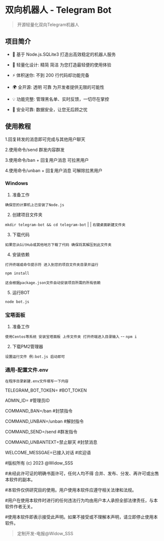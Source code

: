# 双向机器人 - Telegram Bot
>开源轻量化双向Telegram机器人

## 项目简介
- 📜 基于 Node.js.SQLite3 打造出高效稳定的机器人服务

- 🌠 轻量化设计: 精简 简洁 为您打造最轻便的使用体验

- ⚡ 体积迷你: 不到 200 行代码却功能完备

- 🌍 全开源: 透明 可靠 为开发者提供无限的可能性

- 💡 功能完整: 管理黑名单、实时反馈，一切尽在掌控

- 🔐 安全可靠: 数据安全，让您无后顾之忧

## 使用教程

1.回复转发的消息即可完成与其他用户聊天

2.使用命令/send 群发内容群发

3.使用命令/ban + 回复用户消息 可拉黑用户

4.使用命令/unban + 回复用户消息 可解除拉黑用户

### Windows
1. 准备工作

`确保您的计算机上已安装了Node.js`

2. 创建项目文件夹 

`mkdir telegram-bot && cd telegram-bot` |  | `右键桌面新建文件夹`

3. 下载代码

`如果您从GitHub或其他地方下载了代码 确保将其解压到此文件夹`

4. 安装依赖

`打开终端或命令提示符 进入到您的项目文件夹目录并运行` 

`npm install`

`这会根据package.json文件自动安装项目所需的所有依赖`

5. 运行BOT

`node bot.js`

### 宝塔面板
1. 准备工作

`使用Centos等系统 安装宝塔面板 上传文件夹 打开终端进入目录输入` -- `npm i`

2. 下载PM2管理器

`设置运行文件 例:bot.js 启动即可`

### 通用-配置文件.env

`在程序目录新建.env文件填写一下内容`

TELEGRAM_BOT_TOKEN=  #BOT_TOKEN

ADMIN_ID=            #管理员ID

COMMAND_BAN=/ban                        #封禁指令

COMMAND_UNBAN=/unban                    #解封指令

COMMAND_SEND=/send                      #群发指令

COMMAND_UNBANTEXT=禁止聊天               #封禁消息

WELCOME_MESSGAE=已接入对话               #欢迎语

#版权所有 (c) 2023 @Widow_SSS

#未经此许可证的明确书面许可，任何人均不得 合并、发布、分发、再许可或出售本软件的副本。

#本软件仅供研究目的使用。用户使用本软件应遵守相关法律和法规。

#用户在使用本软件时进行的任何违法行为均由用户本人承担全部法律责任，与本软件作者无关。

#使用本软件即表示接受此声明。如果不接受或不理解本声明，请立即停止使用本软件。

>定制开发-电报@Widow_SSS

